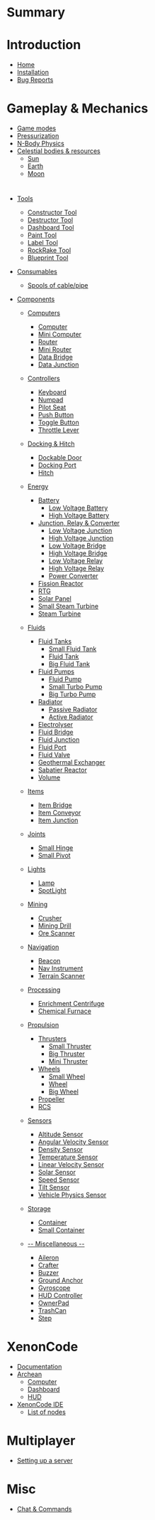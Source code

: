 # Summary
# Introduction
- [Home](homepage.md)
- [Installation](install.md)
- [Bug Reports](bugreports.md)
#
# 
# Gameplay & Mechanics
- [Game modes](gamemode.md)
- [Pressurization](pressurization.md)
- [N-Body Physics](nbody.md)
- [Celestial bodies & resources]()
	- [Sun](celestialbodies/sun.md)
	- [Earth](celestialbodies/earth.md)
	- [Moon](celestialbodies/moon.md)
#
#
- [Tools]()
	- [Constructor Tool](tools/ConstructorTool.md)
	- [Destructor Tool](tools/DestructorTool.md)
	- [Dashboard Tool](tools/DashboardTool.md)
	- [Paint Tool](tools/PaintTool.md)
	- [Label Tool](tools/LabelTool.md)
	- [RockRake Tool](tools/RockRakeTool.md)
	- [Blueprint Tool](tools/BlueprintTool.md)
  

- [Consumables]()
	- [Spools of cable/pipe](consumables/Spool.md)

- [Components]()
	- [Computers]()
		- [Computer](components/computers/Computer.md)
		- [Mini Computer](components/computers/MiniComputer.md)
		- [Router](components/computers/Router.md)
		- [Mini Router](components/computers/MiniRouter.md)
		- [Data Bridge](components/computers/DataBridge.md)
		- [Data Junction](components/computers/DataJunction.md)

	- [Controllers]()
		- [Keyboard](components/controllers/Keyboard.md)
		- [Numpad](components/controllers/Numpad.md)
		- [Pilot Seat](components/controllers/PilotSeat.md)
		- [Push Button](components/controllers/PushButton.md)
		- [Toggle Button](components/controllers/ToggleButton.md)
		- [Throttle Lever](components/controllers/ThrottleLever.md)

	- [Docking & Hitch]()
		- [Dockable Door](components/docking/DockableDoor.md)
		- [Docking Port](components/docking/DockingPort.md)
		- [Hitch](components/docking/Hitch.md)

	- [Energy]()
		- [Battery]()
			- [Low Voltage Battery](components/energy/battery/LowVoltageBattery.md)
			- [High Voltage Battery](components/energy/battery/HighVoltageBattery.md)
		- [Junction, Relay & Converter]()
			- [Low Voltage Junction](components/energy/junctionRelayConverter/LowVoltageJunction.md)
			- [High Voltage Junction](components/energy/junctionRelayConverter/HighVoltageJunction.md)
			- [Low Voltage Bridge](components/energy/junctionRelayConverter/LowVoltageBridge.md)
			- [High Voltage Bridge](components/energy/junctionRelayConverter/HighVoltageBridge.md)
			- [Low Voltage Relay](components/energy/junctionRelayConverter/LowVoltageRelay.md)
			- [High Voltage Relay](components/energy/junctionRelayConverter/HighVoltageRelay.md)
			- [Power Converter](components/energy/junctionRelayConverter/PowerConverter.md)
		- [Fission Reactor](components/energy/FissionReactor.md)
		- [RTG](components/energy/RTG.md)
		- [Solar Panel](components/energy/SolarPanel.md)
		- [Small Steam Turbine](components/energy/SmallSteamTurbine.md)
		- [Steam Turbine](components/energy/SteamTurbine.md)

	- [Fluids]()
		- [Fluid Tanks]()
			- [Small Fluid Tank](components/fluids/fluidTank/SmallFluidTank.md)
			- [Fluid Tank](components/fluids/fluidTank/FluidTank.md)
			- [Big Fluid Tank](components/fluids/fluidTank/BigFluidTank.md)
		- [Fluid Pumps]()
			- [Fluid Pump](components/fluids/fluidPump/FluidPump.md)
			- [Small Turbo Pump](components/fluids/fluidPump/SmallTurboPump.md)
			- [Big Turbo Pump](components/fluids/fluidPump/BigTurboPump.md)
		- [Radiator]()
			- [Passive Radiator](components/fluids/radiator/PassiveRadiator.md)
			- [Active Radiator](components/fluids/radiator/ActiveRadiator.md)
		- [Electrolyser](components/fluids/Electrolyser.md)
		- [Fluid Bridge](components/fluids/FluidBridge.md)
		- [Fluid Junction](components/fluids/FluidJunction.md)
		- [Fluid Port](components/fluids/FluidPort.md)
		- [Fluid Valve](components/fluids/FluidValve.md)
		- [Geothermal Exchanger](components/fluids/GeothermalExchanger.md)
		- [Sabatier Reactor](components/fluids/SabatierReactor.md)
		- [Volume](components/fluids/Volume.md)

	- [Items]()
		- [Item Bridge](components/items/ItemBridge.md)
		- [Item Conveyor](components/items/ItemConveyor.md)
		- [Item Junction](components/items/ItemJunction.md)
	
	- [Joints]()
		- [Small Hinge](components/joints/SmallHinge.md)
		- [Small Pivot](components/joints/SmallPivot.md)

	- [Lights]()
		- [Lamp](components/lights/Lamp.md)
		- [SpotLight](components/lights/SpotLight.md)

	- [Mining]()
		- [Crusher](components/mining/Crusher.md)
		- [Mining Drill](components/mining/MiningDrill.md)
		- [Ore Scanner](components/mining/OreScanner.md)

	- [Navigation]()
		- [Beacon](components/navigation/Beacon.md)
		- [Nav Instrument](components/navigation/NavInstrument.md)
		- [Terrain Scanner](components/navigation/TerrainScanner.md)

	- [Processing]()
		- [Enrichment Centrifuge](components/processing/EnrichmentCentrifuge.md)
		- [Chemical Furnace](components/processing/ChemicalFurnace.md)

	- [Propulsion]()
		- [Thrusters]()
			- [Small Thruster](components/propulsion/thruster/SmallThruster.md)
			- [Big Thruster](components/propulsion/thruster/BigThruster.md)
			- [Mini Thruster](components/propulsion/thruster/MiniThruster.md)
		- [Wheels]()
			- [Small Wheel](components/propulsion/wheel/SmallWheel.md)
			- [Wheel](components/propulsion/wheel/Wheel.md)
			- [Big Wheel](components/propulsion/wheel/BigWheel.md)
		- [Propeller](components/propulsion/Propeller.md)
		- [RCS](components/propulsion/RCS.md)

	- [Sensors]()
		- [Altitude Sensor](components/sensors/AltitudeSensor.md)
		- [Angular Velocity Sensor](components/sensors/AngularVelocitySensor.md)
		- [Density Sensor](components/sensors/DensitySensor.md)
		- [Temperature Sensor](components/sensors/TemperatureSensor.md)
		- [Linear Velocity Sensor](components/sensors/LinearVelocitySensor.md)
		- [Solar Sensor](components/sensors/SolarSensor.md)
		- [Speed Sensor](components/sensors/SpeedSensor.md)
		- [Tilt Sensor](components/sensors/TiltSensor.md)
		- [Vehicle Physics Sensor](components/sensors/VehiclePhysicsSensor.md)

	- [Storage]()
		- [Container](components/storage/Container.md)
		- [Small Container](components/storage/SmallContainer.md)

	- [-- Miscellaneous --]()
		- [Aileron](components/miscellaneous/Aileron.md)  
		- [Crafter](components/miscellaneous/Crafter.md)
		- [Buzzer](components/miscellaneous/Buzzer.md)
		- [Ground Anchor](components/miscellaneous/GroundAnchor.md)
		- [Gyroscope](components/miscellaneous/Gyroscope.md)
		- [HUD Controller](components/miscellaneous/HudController.md)
		- [OwnerPad](components/miscellaneous/OwnerPad.md)
		- [TrashCan](components/miscellaneous/TrashCan.md)
		- [Step](components/miscellaneous/Step.md)

#
#
# XenonCode
- [Documentation](xenoncode/documentation.md)
- [Archean](xenoncode/archean.md)
	- [Computer](xenoncode/computer.md)
	- [Dashboard](xenoncode/dashboard.md)
	- [HUD](xenoncode/hud.md)
- [XenonCode IDE](xenoncode/ide.md)
	- [List of nodes](xenoncode/nodes.md)
<!-- - [XenonCode FAQ](xenoncode/faq.md) -->
<!-- - [Examples](xenoncode/examples.md) -->
#
#
# Multiplayer
- [Setting up a server](multiplayer/settingup.md)
#
# Misc
- [Chat & Commands](misc/chat.md)
#
